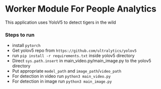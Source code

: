 # Worker Module For People Analytics

This application uses YoloV5 to detect tigers in the wild

### Steps to run

- install `pytorch`
- Get yolov5 repo from `https://github.com/ultralytics/yolov5`
- run `pip install -r requirements.txt` inside yolov5 directory
- Direct `sys.path.insert` in main_video.py/main_image.py to the yolov5 directory
- Put appropriate `model_path` and `image_path`/`video_path`
- For detection in video run `python3 main_video.py`
- For detection in image run `python3 main_image.py`
